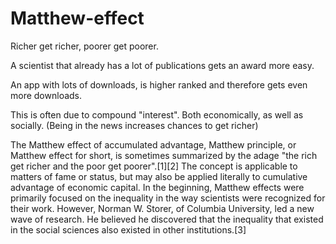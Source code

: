 
# Matthew-effect

Richer get richer, poorer get poorer.

A scientist that already has a lot of publications gets an award more easy.

An app with lots of downloads, is higher ranked and therefore gets even more downloads.

This is often due to compound "interest". Both economically, as well as socially. (Being in the news increases chances to get richer)


The Matthew effect of accumulated advantage, Matthew principle, or Matthew effect for short, is sometimes summarized by the adage "the rich get richer and the poor get poorer".[1][2] The concept is applicable to matters of fame or status, but may also be applied literally to cumulative advantage of economic capital. In the beginning, Matthew effects were primarily focused on the inequality in the way scientists were recognized for their work. However, Norman W. Storer, of Columbia University, led a new wave of research. He believed he discovered that the inequality that existed in the social sciences also existed in other institutions.[3]